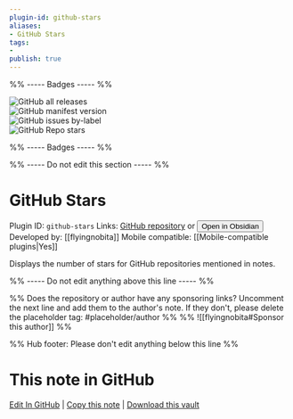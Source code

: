 ```yaml
---
plugin-id: github-stars
aliases:
- GitHub Stars
tags: 
- 
publish: true
---
```


%% ----- Badges ----- %%

![GitHub all releases](https://img.shields.io/github/downloads/flyingnobita/obsidian-github-stars/total?color=573E7A&logo=github&style=for-the-badge)   
![GitHub manifest version](https://img.shields.io/github/manifest-json/v/flyingnobita/obsidian-github-stars?color=573E7A&logo=github&style=for-the-badge)   
![GitHub issues by-label](https://img.shields.io/github/issues/flyingnobita/obsidian-github-stars/help%20wanted?color=573E7A&logo=github&style=for-the-badge)   
![GitHub Repo stars](https://img.shields.io/github/stars/flyingnobita/obsidian-github-stars?color=573E7A&logo=github&style=for-the-badge)

%% ----- Badges ----- %%

%% ----- Do not edit this section ----- %%

# GitHub Stars

Plugin ID: `github-stars`
Links: [GitHub repository](https://github.com/flyingnobita/obsidian-github-stars) or [<button id=HH>Open in Obsidian</button>](obsidian://show-plugin?id=github-stars)
Developed by: [[flyingnobita]]
Mobile compatible: [[Mobile-compatible plugins|Yes]]

Displays the number of stars for GitHub repositories mentioned in notes.

%% ----- Do not edit anything above this line ----- %% 

%% Does the repository or author have any sponsoring links? Uncomment the next line and add them to the author's note. If they don't, please delete the placeholder tag: #placeholder/author %%
%% ![[flyingnobita#Sponsor this author]] %%

%% Hub footer: Please don't edit anything below this line %%

# This note in GitHub

<span class="git-footer">[Edit In GitHub](https://github.dev/obsidian-community/obsidian-hub/blob/main/02%20-%20Community%20Expansions/02.05%20All%20Community%20Expansions/Plugins/github-stars.md "git-hub-edit-note") | [Copy this note](https://raw.githubusercontent.com/obsidian-community/obsidian-hub/main/02%20-%20Community%20Expansions/02.05%20All%20Community%20Expansions/Plugins/github-stars.md "git-hub-copy-note") | [Download this vault](https://github.com/obsidian-community/obsidian-hub/archive/refs/heads/main.zip "git-hub-download-vault") </span>
